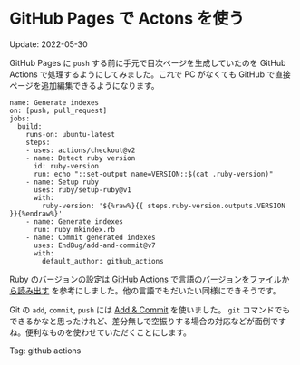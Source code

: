# GitHub Pages で Actons を使う

Update: 2022-05-30

GitHub Pages に `push` する前に手元で目次ページを生成していたのを GitHub Actions で処理するようにしてみました。これで PC がなくても GitHub で直接ページを追加編集できるようになります。

```
name: Generate indexes
on: [push, pull_request]
jobs:
  build:
    runs-on: ubuntu-latest
    steps:
    - uses: actions/checkout@v2
    - name: Detect ruby version
      id: ruby-version
      run: echo "::set-output name=VERSION::$(cat .ruby-version)"
    - name: Setup ruby
      uses: ruby/setup-ruby@v1
      with:
        ruby-version: '${%raw%}{{ steps.ruby-version.outputs.VERSION }}{%endraw%}'
    - name: Generate indexes
      run: ruby mkindex.rb
    - name: Commit generated indexes
      uses: EndBug/add-and-commit@v7
      with:
        default_author: github_actions
```

Ruby のバージョンの設定は
[GitHub Actions で言語のバージョンをファイルから読み出す](https://zenn.dev/rosylilly/articles/202202-github-actions-versions)
を参考にしました。他の言語でもだいたい同様にできそうです。

Git の `add`, `commit`, `push` には
[Add & Commit](https://github.com/EndBug/add-and-commit)
を使いました。
`git` コマンドでもできるかなと思ったけれど、差分無しで空振りする場合の対応などが面倒ですね。便利なものを使わせていただくことにします。

Tag: github actions
